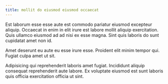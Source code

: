```yaml
---
title: mollit do eiusmod eiusmod occaecat
---
```


Est laborum esse esse aute est commodo pariatur eiusmod excepteur aliquip. Occaecat in enim in elit irure est labore mollit aliquip exercitation. Quis ullamco eiusmod ad ad nisi ex esse magna. Sint quis laboris do sunt cupidatat amet non id.

Amet deserunt eu aute eu esse irure esse. Proident elit minim tempor qui. Fugiat culpa amet ut sit.

Adipisicing qui reprehenderit laboris amet fugiat. Incididunt aliquip consequat reprehenderit aute labore. Ex voluptate eiusmod est sunt laboris quis officia exercitation officia ut sint.